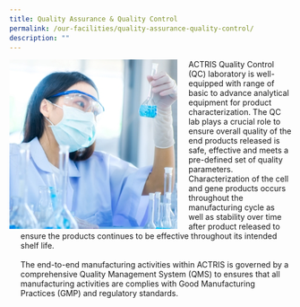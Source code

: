 ```yaml
---
title: Quality Assurance & Quality Control
permalink: /our-facilities/quality-assurance-quality-control/
description: ""
---
```

<div style="margin-right: 20px; float: left;">
    <img src="/images/Our%20Facilities/quality%20assurance%20quality%20control.jpg" style="width:300px">
</div>

<div style="margin-left: 20px;">
<p>ACTRIS Quality Control (QC) laboratory is well-equipped with range of basic to advance analytical equipment for product characterization. The QC lab plays a crucial role to ensure overall quality of the end products released is safe, effective and meets a pre-defined set of quality parameters. Characterization of the cell and gene products occurs throughout the manufacturing cycle as well as stability over time after product released to ensure the products continues to be effective throughout its intended shelf life.
<br><br>
The end-to-end manufacturing activities within ACTRIS is governed by a comprehensive Quality Management System (QMS) to ensures that all manufacturing activities are complies with Good Manufacturing Practices (GMP) and regulatory standards.</p>
</div>